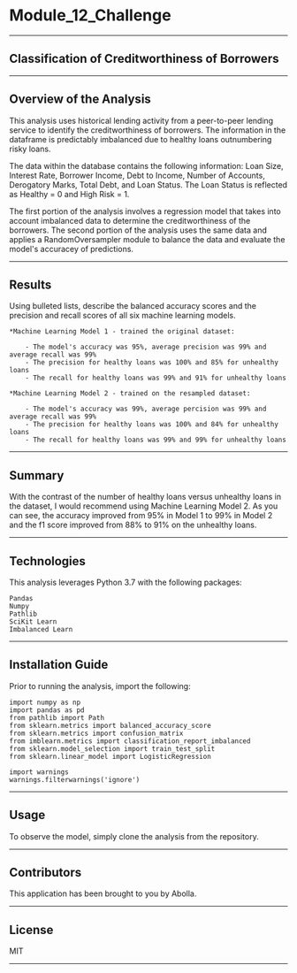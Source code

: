 # Module_12_Challenge

---

## Classification of Creditworthiness of Borrowers

---

## Overview of the Analysis

This analysis uses historical lending activity from a peer-to-peer lending service to identify the creditworthiness of borrowers.
The information in the dataframe is predictably imbalanced due to healthy loans outnumbering risky loans.

The data within the database contains the following information: Loan Size, Interest Rate, Borrower Income, Debt to Income, Number of Accounts, Derogatory Marks, Total Debt, and Loan Status.  The Loan Status is reflected as Healthy = 0 and High Risk = 1.

The first portion of the analysis involves a regression model that takes into account imbalanced data to determine the creditworthiness of the borrowers.  The second portion of the analysis uses the same data and applies a RandomOversampler module to balance the data and evaluate the model's accuracey of predictions.

---

## Results

Using bulleted lists, describe the balanced accuracy scores and the precision and recall scores of all six machine learning models.

    *Machine Learning Model 1 - trained the original dataset:

        - The model's accuracy was 95%, average precision was 99% and average recall was 99%
        - The precision for healthy loans was 100% and 85% for unhealthy loans
        - The recall for healthy loans was 99% and 91% for unhealthy loans
        
    *Machine Learning Model 2 - trained on the resampled dataset:

        - The model's accuracy was 99%, average percision was 99% and average recall was 99%
        - The precision for healthy loans was 100% and 84% for unhealthy loans
        - The recall for healthy loans was 99% and 99% for unhealthy loans

---

## Summary

With the contrast of the number of healthy loans versus unhealthy loans in the dataset, I would recommend using Machine Learning Model 2.  As you can see, the accuracy improved from 95% in Model 1 to 99% in Model 2 and the f1 score improved from 88% to 91% on the unhealthy loans.  

---

## Technologies

This analysis leverages Python 3.7 with the following packages:

    Pandas
    Numpy
    Pathlib
    SciKit Learn
    Imbalanced Learn

---

## Installation Guide

Prior to running the analysis, import the following:

    import numpy as np
    import pandas as pd
    from pathlib import Path
    from sklearn.metrics import balanced_accuracy_score
    from sklearn.metrics import confusion_matrix
    from imblearn.metrics import classification_report_imbalanced
    from sklearn.model_selection import train_test_split
    from sklearn.linear_model import LogisticRegression

    import warnings
    warnings.filterwarnings('ignore')

---

## Usage

To observe the model, simply clone the analysis from the repository.

---

## Contributors

This application has been brought to you by Abolla.

---

## License

MIT

---
